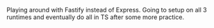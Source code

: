 Playing around with Fastify instead of Express. Going to setup on all 3 runtimes and eventually do all in TS after some more practice.
